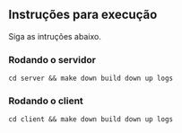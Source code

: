 ## Instruções para execução
Siga as intruções abaixo.

### Rodando o servidor
```
cd server && make down build down up logs

```

### Rodando o client
```
cd client && make down build down up logs

```
